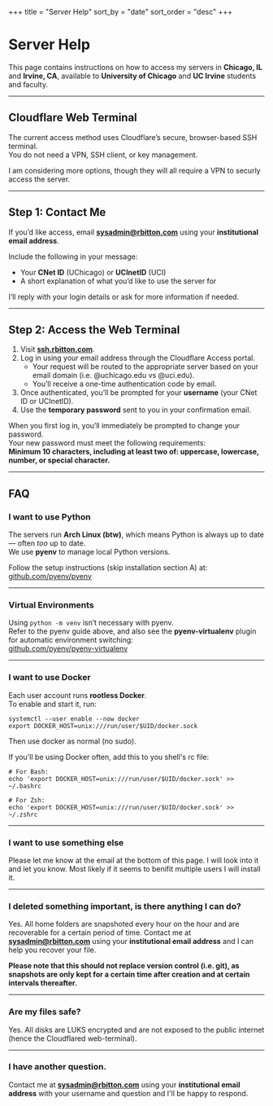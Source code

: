 +++
title = "Server Help"
sort_by    = "date"
sort_order = "desc"
+++

# Server Help

This page contains instructions on how to access my servers in **Chicago, IL** and **Irvine, CA**, available to **University of Chicago** and **UC Irvine** students and faculty.

---

## Cloudflare Web Terminal

The current access method uses Cloudflare’s secure, browser-based SSH terminal.  
You do not need a VPN, SSH client, or key management.

I am considering more options, though they will all require a VPN to securly access the server.

---

## Step 1: Contact Me

If you’d like access, email **[sysadmin@rbitton.com](mailto:sysadmin@rbitton.com)** using your **institutional email address**.

Include the following in your message:

- Your **CNet ID** (UChicago) or **UCInetID** (UCI)
- A short explanation of what you’d like to use the server for

I’ll reply with your login details or ask for more information if needed.

---

## Step 2: Access the Web Terminal

1. Visit **[ssh.rbitton.com](https://ssh.rbitton.com)**.  
2. Log in using your email address through the Cloudflare Access portal. 
   - Your request will be routed to the appropriate server based on your email domain (i.e. @uchicago.edu vs @uci.edu).
   - You’ll receive a one-time authentication code by email.  
3. Once authenticated, you’ll be prompted for your **username** (your CNet ID or UCInetID).
4. Use the **temporary password** sent to you in your confirmation email.

When you first log in, you’ll immediately be prompted to change your password.  
Your new password must meet the following requirements:  
**Minimum 10 characters, including at least two of: uppercase, lowercase, number, or special character.**

---

## FAQ

### I want to use Python

The servers run **Arch Linux (btw)**, which means Python is always up to date — often *too* up to date.  
We use **pyenv** to manage local Python versions.

Follow the setup instructions (skip installation section A) at:  
[github.com/pyenv/pyenv](https://github.com/pyenv/pyenv)

---

### Virtual Environments

Using `python -m venv` isn’t necessary with pyenv.  
Refer to the pyenv guide above, and also see the **pyenv-virtualenv** plugin for automatic environment switching:  
[github.com/pyenv/pyenv-virtualenv](https://github.com/pyenv/pyenv-virtualenv)

---

### I want to use Docker

Each user account runs **rootless Docker**.  
To enable and start it, run:

```shell
systemctl --user enable --now docker
export DOCKER_HOST=unix:///run/user/$UID/docker.sock
```

Then use docker as normal (no sudo).

If you'll be using Docker often, add this to you shell's rc file:

```shell
# For Bash:
echo 'export DOCKER_HOST=unix:///run/user/$UID/docker.sock' >> ~/.bashrc

# For Zsh:
echo 'export DOCKER_HOST=unix:///run/user/$UID/docker.sock' >> ~/.zshrc
```
---

### I want to use something else

Please let me know at the email at the bottom of this page. I will look into it and let you know. Most likely if it seems to benifit multiple users I will install it.

---

### I deleted something important, is there anything I can do?

Yes. All home folders are snapshoted every hour on the hour and are recoverable for a certain period of time. Contact me at **[sysadmin@rbitton.com](mailto:sysadmin@rbitton.com)** using your **institutional email address** and I can help you recover your file. 

**Please note that this should not replace version control (i.e. git), as snapshots are only kept for a certain time after creation and at certain intervals thereafter.**

---

### Are my files safe?
Yes. All disks are LUKS encrypted and are not exposed to the public internet (hence the Cloudflared web-terminal).

---
### I have another question.

Contact me at **[sysadmin@rbitton.com](mailto:sysadmin@rbitton.com)** using your **institutional email address** with your username and question and I'll be happy to respond.
